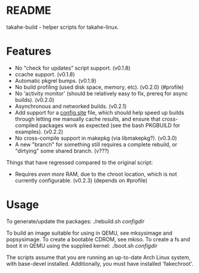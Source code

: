 # README #

takahe-build - helper scripts for takahe-linux.

# Features #

- No "check for updates" script support. (v0.1.8)
- ccache support. (v0.1.8)
- Automatic pkgrel bumps. (v0.1.9)
- No build profiling (used disk space, memory, etc). (v0.2.0) (#profile)
- No 'activity monitor' (should be relatively easy to fix, prereq for async
  builds). (v0.2.0)
- Asynchronous and networked builds. (v0.2.1)
- Add support for a 
  [config.site](https://www.gnu.org/software/autoconf/manual/autoconf-2.63/html_node/Site-Defaults.html)
  file, which should help speed up builds through letting me manually cache
  results, and ensure that cross-compiled packages work as expected (see the
  bash PKGBUILD for examples). (v0.2.2)
- No cross-compile support in makepkg (via libmakepkg?). (v0.3.0)
- A new "branch" for something still requires a complete rebuild, or "dirtying"
  some shared branch. (v???)

Things that have regressed compared to the original script:

- Requires *even more* RAM, due to the chroot location, which is not currently
  configurable. (v0.2.3) (depends on #profile)

# Usage #

To generate/update the packages:
 ./rebuild.sh _configdir_

To build an image suitable for using in QEMU, see mksysimage and popsysimage.
To create a bootable CDROM, see mkiso.
To create a fs and boot it in QEMU using the supplied kernel:
 ./boot.sh _configdir_

The scripts assume that you are running an up-to-date Arch Linux system, with
base-devel installed. Additionally, you must have installed 'fakechroot'.
